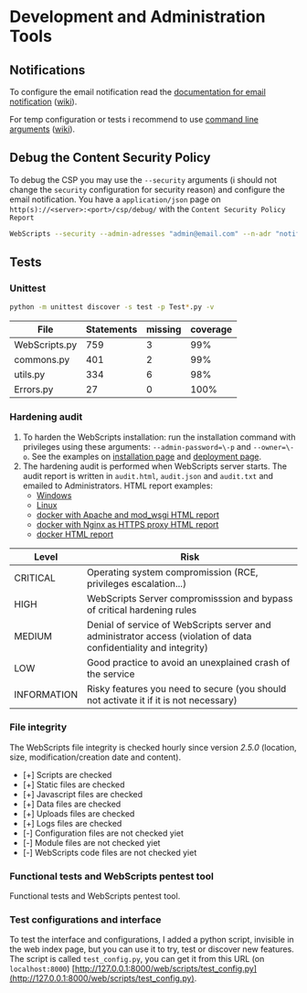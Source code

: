 # Development and Administration Tools

## Notifications

To configure the email notification read the [documentation for email notification](https://webscripts.readthedocs.io/en/latest/Server_Configuration/#server-configuration) ([wiki](https://github.com/mauricelambert/WebScripts/wiki/Server-Configuration#server-configuration)).

For temp configuration or tests i recommend to use [command line arguments](https://webscripts.readthedocs.io/en/latest/Usages/#smtp) ([wiki](https://github.com/mauricelambert/WebScripts/wiki/Usages#smtp)).

## Debug the Content Security Policy

To debug the CSP you may use the `--security` arguments (i should not change the `security` configuration for security reason) and configure the email notification. You have a `application/json` page on `http(s)://<server>:<port>/csp/debug/` with the `Content Security Policy Report`

```bash
WebScripts --security --admin-adresses "admin@email.com" --n-adr "notification@email.com" --s-server "smtp.email.com"
```

## Tests

### Unittest

```bash
python -m unittest discover -s test -p Test*.py -v
```

| File          | Statements | missing | coverage |
|---------------|------------|---------|----------|
| WebScripts.py | 759        | 3       | 99%      |
| commons.py    | 401        | 2       | 99%      |
| utils.py      | 334        | 6       | 98%      |
| Errors.py     | 27         | 0       | 100%     |


### Hardening audit

1. To harden the WebScripts installation: run the installation command with privileges using these arguments: `--admin-password=\-p` and `--owner=\-o`. See the examples on [installation page](https://webscripts.readthedocs.io/en/latest/Installation/) and [deployment page](https://webscripts.readthedocs.io/en/latest/Deployment/).
2. The hardening audit is performed when WebScripts server starts. The audit report is written in `audit.html`, `audit.json` and `audit.txt` and emailed to Administrators.
HTML report examples:
    - [Windows](https://mauricelambert.github.io/info/python/code/WebScripts/audit_windows.html)
    - [Linux](https://mauricelambert.github.io/info/python/code/WebScripts/audit_linux.html)
    - [docker with Apache and mod_wsgi HTML report](https://mauricelambert.github.io/info/python/code/WebScripts/docker_apache_audit.html)
    - [docker with Nginx as HTTPS proxy HTML report](https://mauricelambert.github.io/info/python/code/WebScripts/docker_nginx_audit.html)
    - [docker HTML report](https://mauricelambert.github.io/info/python/code/WebScripts/docker_audit.html)

| Level         | Risk                                                                                                              |
|---------------|-------------------------------------------------------------------------------------------------------------------|
| CRITICAL      | Operating system compromission (RCE, privileges escalation...)                                                    |
| HIGH          | WebScripts Server compromisssion and bypass of critical hardening rules                                           |
| MEDIUM        | Denial of service of WebScripts server and administrator access (violation of data confidentiality and integrity) |
| LOW           | Good practice to avoid an unexplained crash of the service                                                        |
| INFORMATION   | Risky features you need to secure (you should not activate it if it is not necessary)                             |

### File integrity

The WebScripts file integrity is checked hourly since version *2.5.0* (location, size, modification/creation date and content).

 - [+] Scripts are checked
 - [+] Static files are checked
 - [+] Javascript files are checked
 - [+] Data files are checked
 - [+] Uploads files are checked
 - [+] Logs files are checked
 - [-] Configuration files are not checked yiet
 - [-] Module files are not checked yiet
 - [-] WebScripts code files are not checked yiet

### Functional tests and WebScripts pentest tool

Functional tests and WebScripts pentest tool.

### Test configurations and interface

To test the interface and configurations, I added a python script, invisible in the web index page, but you can use it to try, test or discover new features. The script is called `test_config.py`, you can get it from this URL (on `localhost:8000`) [http://127.0.0.1:8000/web/scripts/test_config.py](http://127.0.0.1:8000/web/scripts/test_config.py).